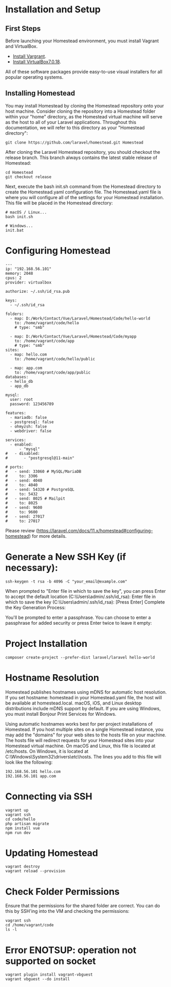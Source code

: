 # Installation and Setup

## First Steps

Before launching your Homestead environment, you must install Vagrant and VirtualBox.

-   [Install Vargrant](https://developer.hashicorp.com/vagrant/install).
-   [Install VirtualBox7.0.18](https://www.virtualbox.org/wiki/Downloads).

All of these software packages provide easy-to-use visual installers for all popular operating systems.

## Installing Homestead

You may install Homestead by cloning the Homestead repository onto your host machine. Consider cloning the repository into a Homestead folder within your "home" directory, as the Homestead virtual machine will serve as the host to all of your Laravel applications. Throughout this documentation, we will refer to this directory as your "Homestead directory":

```
git clone https://github.com/laravel/homestead.git Homestead
```

After cloning the Laravel Homestead repository, you should checkout the release branch. This branch always contains the latest stable release of Homestead:

```
cd Homestead
git checkout release
```

Next, execute the bash init.sh command from the Homestead directory to create the Homestead.yaml configuration file. The Homestead.yaml file is where you will configure all of the settings for your Homestead installation. This file will be placed in the Homestead directory:

```
# macOS / Linux...
bash init.sh

# Windows...
init.bat
```

# Configuring Homestead

```
---
ip: "192.168.56.101"
memory: 2048
cpus: 2
provider: virtualbox

authorize: ~/.ssh/id_rsa.pub

keys:
  - ~/.ssh/id_rsa

folders:
  - map: D:/Work/Contact/Vue/Laravel/Homestead/Code/hello-world
    to: /home/vagrant/code/hello
    # type: "smb"

  - map: D:/Work/Contact/Vue/Laravel/Homestead/Code/myapp
    to: /home/vagrant/code/app
    # type: "smb"
sites:
  - map: hello.com
    to: /home/vagrant/code/hello/public

  - map: app.com
    to: /home/vagrant/code/app/public
databases:
  - hello_db
  - app_db

mysql:
  user: root
  password: 123456789

features:
  - mariadb: false
  - postgresql: false
  - ohmyzsh: false
  - webdriver: false

services:
  - enabled:
      - "mysql"
#   - disabled:
#       - "postgresql@11-main"

# ports:
#   - send: 33060 # MySQL/MariaDB
#     to: 3306
#   - send: 4040
#     to: 4040
#   - send: 54320 # PostgreSQL
#     to: 5432
#   - send: 8025 # Mailpit
#     to: 8025
#   - send: 9600
#     to: 9600
#   - send: 27017
#     to: 27017
```

Please review (https://laravel.com/docs/11.x/homestead#configuring-homestead) for more details.

# Generate a New SSH Key (if necessary):

```
ssh-keygen -t rsa -b 4096 -C "your_email@example.com"
```

When prompted to "Enter file in which to save the key", you can press Enter to accept the default location (C:\Users\admin/.ssh/id_rsa):
Enter file in which to save the key (C:\Users\admin/.ssh/id_rsa): [Press Enter]
Complete the Key Generation Process:

You'll be prompted to enter a passphrase. You can choose to enter a passphrase for added security or press Enter twice to leave it empty:

# Project Installation

```
composer create-project --prefer-dist laravel/laravel hello-world

```

# Hostname Resolution

Homestead publishes hostnames using mDNS for automatic host resolution. If you set hostname: homestead in your Homestead.yaml file, the host will be available at homestead.local. macOS, iOS, and Linux desktop distributions include mDNS support by default. If you are using Windows, you must install Bonjour Print Services for Windows.

Using automatic hostnames works best for per project installations of Homestead. If you host multiple sites on a single Homestead instance, you may add the "domains" for your web sites to the hosts file on your machine. The hosts file will redirect requests for your Homestead sites into your Homestead virtual machine. On macOS and Linux, this file is located at /etc/hosts. On Windows, it is located at C:\Windows\System32\drivers\etc\hosts. The lines you add to this file will look like the following:

```
192.168.56.101 hello.com
192.168.56.101 app.com
```

# Connecting via SSH

```
vagrant up
vagrant ssh
cd code/hello
php artisan migrate
npm install vue
npm run dev
```

# Updating Homestead

```
vagrant destroy
vagrant reload --provision
```

# Check Folder Permissions

Ensure that the permissions for the shared folder are correct. You can do this by SSH'ing into the VM and checking the permissions:

```
vagrant ssh
cd /home/vagrant/code
ls -l
```

# Error ENOTSUP: operation not supported on socket

```
vagrant plugin install vagrant-vbguest
vagrant vbguest --do install
```
